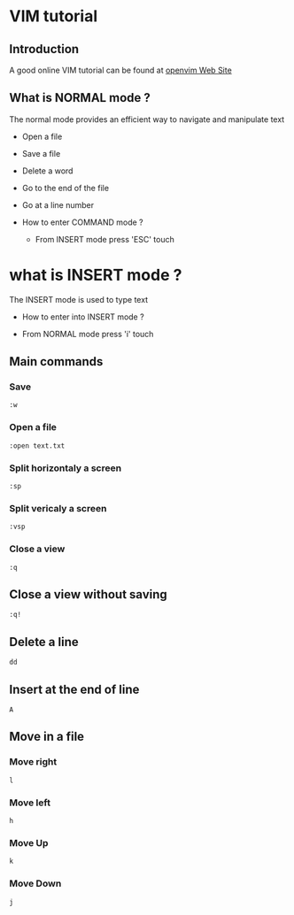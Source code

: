# VIM tutorial

## Introduction

A good online VIM tutorial can be found at [openvim Web Site](https://openvim.com)

## What is NORMAL mode ?

The normal mode provides an efficient way to navigate and manipulate text

* Open a file
* Save a file
* Delete a word
* Go to the end of the file
* Go at a line number

* How to enter COMMAND mode ?
  * From INSERT mode press 'ESC' touch

# what is INSERT mode ?

The INSERT mode is used to type text

* How to enter into INSERT mode ?

* From NORMAL mode press 'i' touch

## Main commands

### Save

```
:w
```
### Open a file
```
:open text.txt
```
### Split horizontaly a screen

```
:sp
```

### Split vericaly a screen
```
:vsp
```

### Close a view
```
:q
```

## Close a view without saving
```
:q!
```

## Delete a line
```
dd
```

## Insert at the end of line
```
A
```

## Move in a file

### Move right

```
l
```

### Move left

```
h
```

### Move Up

```
k
```

### Move Down

```
j
```